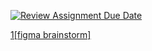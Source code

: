 [![Review Assignment Due Date](https://classroom.github.com/assets/deadline-readme-button-24ddc0f5d75046c5622901739e7c5dd533143b0c8e959d652212380cedb1ea36.svg)](https://classroom.github.com/a/Y748gS5A)

[1[figma brainstorm]](https://www.figma.com/file/4IXxggmjTetXUDIUFTn7Aa/Untitled?type=whiteboard&node-id=0%3A1&t=BscHWKJsNrpxj7oZ-1)
